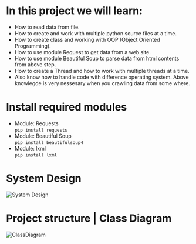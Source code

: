 # In this project we will learn:
- How to read data from file.
- How to create and work with multiple python source files at a time.
- How to create class and working with OOP (Object Oriented Programming).
- How to use module Request to get data from a web site.
- How to use module Beautiful Soup to parse data from html contents from above step.
- How to create a Thread and how to work with multiple threads at a time.
- Also know how to handle code with difference operating system.
Above knowlegde is very nessesary when you crawling data from some where.

# Install required modules
* Module: Requests </br>
`pip install requests`
* Module: Beautiful Soup </br>
`pip install beautifulsoup4`
* Module: lxml </br>
`pip install lxml`

# System Design
![System Design](_System.jpg)

# Project structure | Class Diagram
![ClassDiagram](_ClassDiagram.png)
